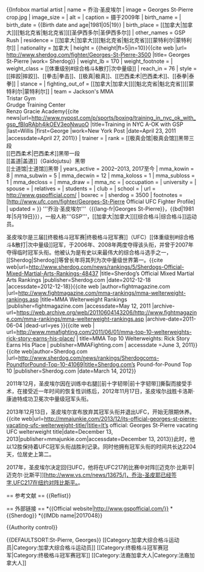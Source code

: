 {{Infobox martial artist
| name            = 乔治·圣皮埃尔
| image           = Georges St-Pierre crop.jpg
| image_size      = 
| alt             =
| caption         = 摄于2009年
| birth_name      =
| birth_date      = {{Birth date and age|1981|05|19}}
| birth_place     = [[加拿大|加拿大]][[魁北克省|魁北克省]][[圣伊西多尔|圣伊西多尔]]
| other_names     = GSP<br>Rush
| residence       = [[加拿大|加拿大]][[魁北克省|魁北克省]][[蒙特利尔|蒙特利尔]]
| nationality     = 加拿大
| height          = {{height|ft=5|in=10}}<ref name=sherdog>{{cite web |url= http://www.sherdog.com/fighter/Georges-St-Pierre-3500 |title= Georges St-Pierre |work= Sherdog}}</ref>
| weight_lb       = 170
| weight_footnote = <ref name=sherdog />
| weight_class    = [[体重级别#综合格斗&散打|次中量级]]
| reach_in        = 76
| style           = [[摔跤|摔跤]]、[[拳击|拳击]]、[[极真|极真]]、[[巴西柔术|巴西柔术]]、[[泰拳|泰拳]]
| stance          = 
| fighting_out_of = [[加拿大|加拿大]][[魁北克省|魁北克省]][[蒙特利尔|蒙特利尔]]
| team            = Jackson's MMA<br> Tristar Gym <br> Grudge Training Center  <br> Renzo Gracie Academy<ref>{{cite news|url=http://www.nypost.com/p/sports/boxing/training_in_nyc_ok_with_gsp_fBIqRAbh4jkOEV3eoNwuoO |title=Training in NYC A-OK with GSP |last=Willis |first=George |work=New York Post |date=April 23, 2011 |accessdate=April 27, 2011}}</ref>
| trainer         = 
| rank            =  [[极真会馆|极真会馆]]黑带三段<br />[[巴西柔术|巴西柔术]]黑带一段<br />[[盖道|盖道]]（Gaidojutsu）黑带<br /> [[士道馆|士道馆]]黑带
| years_active    = 2002–2013, 2017至今
| mma_kowin       = 8
| mma_subwin      = 5
| mma_decwin      = 12
| mma_koloss      = 1
| mma_subloss     = 1
| mma_decloss     =
| mma_draw        =
| mma_nc          =
| occupation      =
| university      =
| spouse          =
| relatives       =
| students        =
| club            =
| school          =
| url             = http://www.gspofficial.com/
| boxrec          =
| sherdog         = 3500
| footnotes       = [http://www.ufc.com/fighter/Georges-St-Pierre Official UFC Fighter Profile]
| updated         = 
}}
'''乔治·圣皮埃尔'''（{{lang-fr|Georges St-Pierre}}，{{bd|1981年|5月19日}}），一般人称'''GSP'''，[[加拿大|加拿大]][[综合格斗|综合格斗]]运动员。

圣皮埃尔是三届[[终极格斗冠军赛|终极格斗冠军赛]]（UFC）[[体重级别#综合格斗&散打|次中量级]]冠军，于2006年、2008年两度夺得该头衔，并曾于2007年夺得临时冠军头衔。他被认为是有史以来最伟大的综合格斗选手之一，[[Sherdog|Sherdog]]等曾长年将其列为次中量级世界第一。<ref>{{cite web|url=http://www.sherdog.com/news/rankings/5/Sherdogs-Official-Mixed-Martial-Arts-Rankings-48437 |title=Sherdog’s Official Mixed Martial Arts Rankings |publisher=Sherdog.com |date=2012-12-18 |accessdate=2012-12-18}}</ref><ref>{{cite web |author=fightmagazine.com |url=http://www.fightmagazine.com/mma-rankings/mma-welterweight-rankings.asp |title=MMA Welterweight Rankings |publisher=fightmagazine.com |accessdate=May 12, 2011 |archive-url=https://web.archive.org/web/20110604143206/http://www.fightmagazine.com/mma-rankings/mma-welterweight-rankings.asp |archive-date=2011-06-04 |dead-url=yes }}</ref><ref>{{cite web
| url=http://www.mmafighting.com/2011/06/01/mma-top-10-welterweights-rick-story-earns-his-place/ | title=MMA Top 10 Welterweights: Rick Story Earns His Place
| publisher=MMAFighting.com
| accessdate =June 3, 2011}}</ref><ref>{{cite web|author=Sherdog.com |url=http://www.sherdog.com/news/rankings/Sherdogcoms-PoundforPound-Top-10-41069|title=Sherdog.com’s Pound-for-Pound Top 10 |publisher=Sherdog.com |date=March 14, 2012}}</ref>

2011年12月，圣皮埃尔因在训练中右腿[[前十字韧带|前十字韧带]]撕裂而接受手术，在接受近一年时间的恢复性训练后，2012年11月17日，圣皮埃尔战胜卡洛斯·康迪特成功卫冕次中量级冠军头衔。

2013年12月13日，圣皮埃尔宣布放弃其冠军头衔并退出UFC，开始无限期休养。<ref name="GSPVacation">{{cite web|url=http://mmajunkie.com/2013/12/its-official-georges-st-pierre-vacating-ufc-welterweight-title/|title=It’s official: Georges St-Pierre vacating UFC welterweight title|date=December 13, 2013|publisher=mmajunkie.com|accessdate=December 13, 2013}}</ref>此时，他以12胜保持着UFC冠军头衔战胜利记录。同时他拥有冠军头衔的时间共长达2204天，位居史上第二。

2017年，圣皮埃尔决定回归UFC，他将在UFC217的比赛中对阵[[迈克尔·比斯平|迈克尔·比斯平]]<ref>[http://www.vs.cm/news/13675/]，乔治-圣皮耶已经签字,UFC217在纽约对阵比斯平。</ref>。

== 参考文献 ==
{{Reflist}}

== 外部链接 ==
*{{Official website|http://www.gspofficial.com/}}
*{{Sherdog}}
*{{IMDb name|2017048}}

{{Authority control}}

{{DEFAULTSORT:St-Pierre, Georges}}
[[Category:加拿大综合格斗运动员|Category:加拿大综合格斗运动员]]
[[Category:终极格斗冠军赛冠军|Category:终极格斗冠军赛冠军]]
[[Category:法裔加拿大人|Category:法裔加拿大人]]